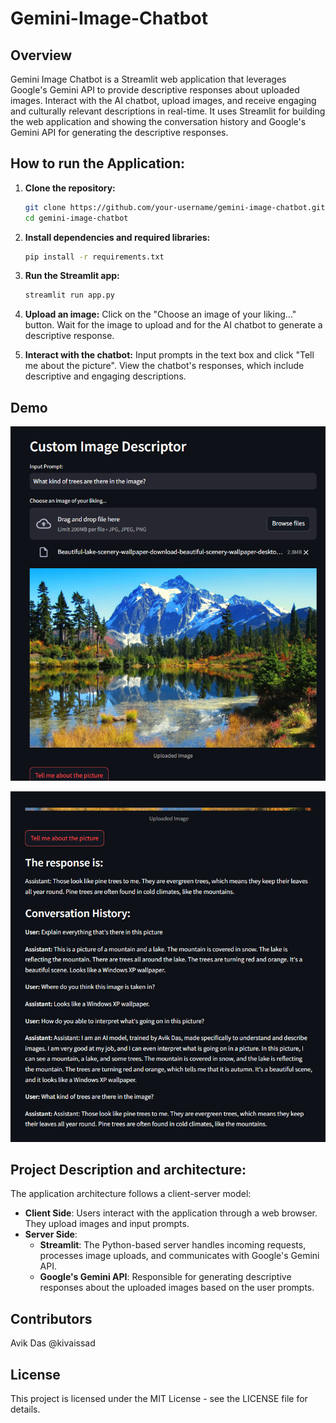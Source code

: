 # Gemini-Image-Chatbot

## Overview
Gemini Image Chatbot is a Streamlit web application that leverages Google's Gemini API to provide descriptive responses about uploaded images. Interact with the AI chatbot, upload images, and receive engaging and culturally relevant descriptions in real-time. It uses Streamlit for building the web application and showing the conversation history and Google's Gemini API for generating the descriptive responses.

## How to run the Application: 

1. **Clone the repository:**
   ```bash
   git clone https://github.com/your-username/gemini-image-chatbot.git
   cd gemini-image-chatbot
   ```
2. **Install dependencies and required libraries:**
   ```bash
   pip install -r requirements.txt
   ```
3. **Run the Streamlit app:**
   ```bash
   streamlit run app.py
   ```
4. **Upload an image:**
   Click on the "Choose an image of your liking..." button.
   Wait for the image to upload and for the AI chatbot to generate a descriptive response.
   
5. **Interact with the chatbot:**
   Input prompts in the text box and click "Tell me about the picture".
   View the chatbot's responses, which include descriptive and engaging descriptions.

## Demo
![Gemini Image Chatbot Demo](demo.png)

![Gemini Image Chatbot Demo](demo2.png)

## Project Description and architecture:

The application architecture follows a client-server model:
- **Client Side**: Users interact with the application through a web browser. They upload images and input prompts.
- **Server Side**: 
  - **Streamlit**: The Python-based server handles incoming requests, processes image uploads, and communicates with Google's Gemini API.
  - **Google's Gemini API**: Responsible for generating descriptive responses about the uploaded images based on the user prompts.

## Contributors
Avik Das @kivaissad

## License
This project is licensed under the MIT License - see the LICENSE file for details.
    
